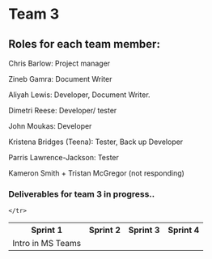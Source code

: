 <h1> Team 3 </h1>

<h2> Roles for each team member: </h2>

<!-- Using HTML for the documentation | Can be changed -->
<p> Chris Barlow: Project manager </p>
<p> Zineb Gamra: Document Writer </p>
<p> Aliyah Lewis: Developer, Document Writer. </p>
<p> Dimetri Reese: Developer/ tester </p>
<p> John Moukas: Developer </p>
<p> Kristena Bridges (Teena): Tester, Back up Developer </p>
<p> Parris Lawrence-Jackson: Tester </p>
<p> Kameron Smith + Tristan McGregor (not responding) </p>

<h3> Deliverables for team 3 in progress.. </h3>
<table>
    <tr>
        <th>Sprint 1</th>
        <th>Sprint 2</th>
        <th>Sprint 3</th>
        <th>Sprint 4</th>
    </tr>
    <tr>
        <td>Intro in MS Teams</td>
        <td></td>

    </tr>

</table>

